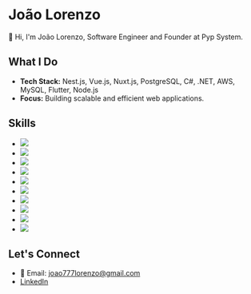 # João Lorenzo

👋 Hi, I'm João Lorenzo, Software Engineer and Founder at Pyp System.

## What I Do

- **Tech Stack:** Nest.js, Vue.js, Nuxt.js, PostgreSQL, C#, .NET, AWS, MySQL, Flutter, Node.js
- **Focus:** Building scalable and efficient web applications.

## Skills

- ![](https://img.shields.io/badge/-Nest.js-E0234E?style=flat-square&logo=nestjs&logoColor=white)
- ![](https://img.shields.io/badge/-Vue.js-4FC08D?style=flat-square&logo=vue.js&logoColor=white)
- ![](https://img.shields.io/badge/-Nuxt.js-00C58E?style=flat-square&logo=nuxt.js&logoColor=white)
- ![](https://img.shields.io/badge/-PostgreSQL-336791?style=flat-square&logo=postgresql&logoColor=white)
- ![](https://img.shields.io/badge/-C%23-239120?style=flat-square&logo=c-sharp&logoColor=white)
- ![](https://img.shields.io/badge/-.NET-512BD4?style=flat-square&logo=.net&logoColor=white)
- ![](https://img.shields.io/badge/-AWS-232F3E?style=flat-square&logo=amazon-aws&logoColor=white)
- ![](https://img.shields.io/badge/-MySQL-4479A1?style=flat-square&logo=mysql&logoColor=white)
- ![](https://img.shields.io/badge/-Flutter-02569B?style=flat-square&logo=flutter&logoColor=white)
- ![](https://img.shields.io/badge/-Node.js-339933?style=flat-square&logo=node.js&logoColor=white)

## Let's Connect

- 📧 Email: joao777lorenzo@gmail.com
- [LinkedIn](https://www.linkedin.com/in/joaolorenz/)
